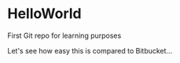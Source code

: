 # HelloWorld
First Git repo for learning purposes


Let's see how easy this is compared to Bitbucket...
